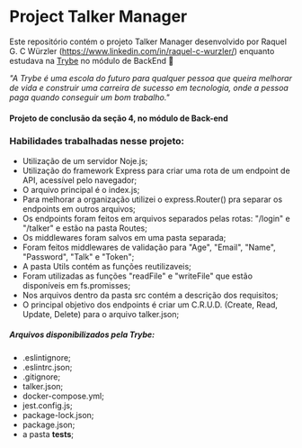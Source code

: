 # Project Talker Manager

Este repositório contém o projeto Talker Manager desenvolvido por Raquel G. C Würzler (https://www.linkedin.com/in/raquel-c-wurzler/) enquanto estudava na [Trybe](https://www.betrybe.com/) no módulo de BackEnd :rocket:

_"A Trybe é uma escola do futuro para qualquer pessoa que queira melhorar de vida e construir uma carreira de sucesso em tecnologia, onde a pessoa paga quando conseguir um bom trabalho."_

#### Projeto de conclusão da seção 4, no módulo de Back-end

### Habilidades trabalhadas nesse projeto:
* Utilização de um servidor Noje.js;
* Utilização do framework Express para criar uma rota de um endpoint de API, acessível pelo navegador;
* O arquivo principal é o index.js;
* Para melhorar a organização utilizei o express.Router() pra separar os endpoints em outros arquivos;
* Os endpoints foram feitos em arquivos separados pelas rotas: "/login" e "/talker" e estão na pasta Routes;
* Os middlewares foram salvos em uma pasta separada;
* Foram feitos middlewares de validação para "Age", "Email", "Name", "Password", "Talk" e "Token";
* A pasta Utils contém as funções reutilizaveis;
* Foram utilizadas as funções "readFile" e "writeFile" que estão disponíveis em fs.promisses;
* Nos arquivos dentro da pasta src contém a descrição dos requisitos;
* O principal objetivo dos endpoints é criar um C.R.U.D. (Create, Read, Update, Delete) para o arquivo talker.json;

##### Arquivos disponibilizados pela Trybe:
* .eslintignore;
* .eslintrc.json;
* .gitignore;
* talker.json;
* docker-compose.yml;
* jest.config.js;
* package-lock.json;
* package.json;
* a pasta __tests__;
